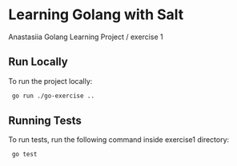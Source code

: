 
# Learning Golang with Salt

Anastasiia Golang Learning Project / exercise 1

## Run Locally
To run the project locally:
```bash
 go run ./go-exercise ..
```



## Running Tests
To run tests, run the following command inside exercise1 directory:

```bash
 go test
```
